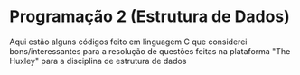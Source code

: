 # Programação 2 (Estrutura de Dados)

Aqui estão alguns códigos feito em linguagem C que considerei bons/interessantes 
para a resolução de questões feitas na plataforma "The Huxley" para a disciplina de estrutura de dados
